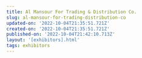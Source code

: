 ```yaml
---
title: Al Mansour For Trading & Distribution Co.
slug: al-mansour-for-trading-distribution-co
updated-on: '2022-10-04T21:35:51.721Z'
created-on: '2022-10-04T21:35:51.721Z'
published-on: '2022-10-04T21:42:10.713Z'
layout: '[exhibitors].html'
tags: exhibitors
---
```



